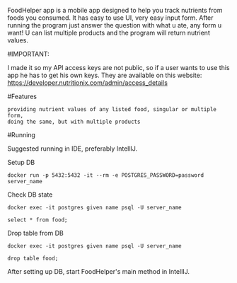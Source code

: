 FoodHelper app is a mobile app designed to help you track nutrients from foods you consumed. It has easy to use UI, very easy input form. After running the program just answer the question with what u ate, any form u want! U can list multiple products and the program will return nutrient values.

#IMPORTANT:

I made it so my API access keys are not public, so if a user wants to use this app he has to get his own keys. They are available on this website: https://developer.nutritionix.com/admin/access_details

#Features

    providing nutrient values of any listed food, singular or multiple form,
    doing the same, but with multiple products

#Running

Suggested running in IDE, preferably IntellIJ.

Setup DB

    docker run -p 5432:5432 -it --rm -e POSTGRES_PASSWORD=password server_name

Check DB state

    docker exec -it postgres given name psql -U server_name

    select * from food;

Drop table from DB

    docker exec -it postgres given name psql -U server_name

    drop table food;

After setting up DB, start FoodHelper's main method in IntellIJ.
